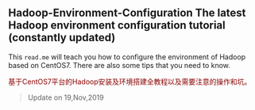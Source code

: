 **Hadoop-Environment-Configuration**
The latest Hadoop environment configuration tutorial (constantly updated)  
-----
This `read.me` will teach you how to configure the environment of Hadoop based on CentOS7. There are also some tips that you need to know.

<font color=darkred>基于CentOS7平台的Hadoop安装及环境搭建全教程以及需要注意的操作和坑。</font>
>Update on 19,Nov,2019  


